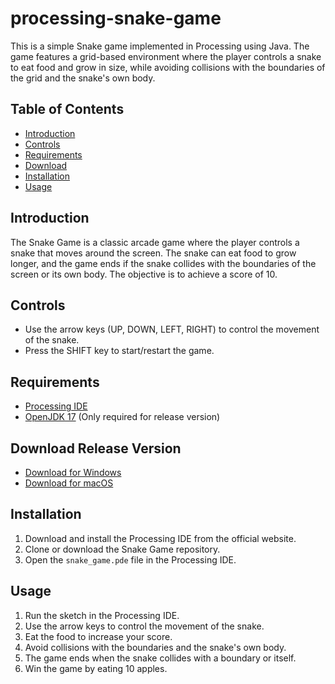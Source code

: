 # processing-snake-game

This is a simple Snake game implemented in Processing using Java. The game features a grid-based environment where the player controls a snake to eat food and grow in size, while avoiding collisions with the boundaries of the grid and the snake's own body.

## Table of Contents

- [Introduction](#introduction)
- [Controls](#controls)
- [Requirements](#requirements)
- [Download](#download-release-version)
- [Installation](#installation)
- [Usage](#usage)

## Introduction

The Snake Game is a classic arcade game where the player controls a snake that moves around the screen. The snake can eat food to grow longer, and the game ends if the snake collides with the boundaries of the screen or its own body. The objective is to achieve a score of 10.

## Controls

- Use the arrow keys (UP, DOWN, LEFT, RIGHT) to control the movement of the snake.
- Press the SHIFT key to start/restart the game.

## Requirements

- [Processing IDE](https://processing.org/download)
- [OpenJDK 17](https://openjdk.org/install/) (Only required for release version)

## Download Release Version

- [Download for Windows](https://github.com/mohnish-sharma/processing-snake-game/files/14194700/windows-amd64.zip) 
- [Download for macOS](https://github.com/mohnish-sharma/processing-snake-game/files/14194700/windows-amd64.zip) 

## Installation

1. Download and install the Processing IDE from the official website.
2. Clone or download the Snake Game repository.
3. Open the `snake_game.pde` file in the Processing IDE.

## Usage

1. Run the sketch in the Processing IDE.
2. Use the arrow keys to control the movement of the snake.
3. Eat the food to increase your score.
4. Avoid collisions with the boundaries and the snake's own body.
5. The game ends when the snake collides with a boundary or itself.
6. Win the game by eating 10 apples.
